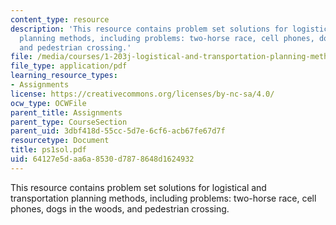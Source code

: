 ```yaml
---
content_type: resource
description: 'This resource contains problem set solutions for logistical and transportation
  planning methods, including problems: two-horse race, cell phones, dogs in the woods,
  and pedestrian crossing.'
file: /media/courses/1-203j-logistical-and-transportation-planning-methods-fall-2006/64127e5daa6a8530d7878648d1624932_ps1sol.pdf
file_type: application/pdf
learning_resource_types:
- Assignments
license: https://creativecommons.org/licenses/by-nc-sa/4.0/
ocw_type: OCWFile
parent_title: Assignments
parent_type: CourseSection
parent_uid: 3dbf418d-55cc-5d7e-6cf6-acb67fe67d7f
resourcetype: Document
title: ps1sol.pdf
uid: 64127e5d-aa6a-8530-d787-8648d1624932
---
```

This resource contains problem set solutions for logistical and transportation planning methods, including problems: two-horse race, cell phones, dogs in the woods, and pedestrian crossing.